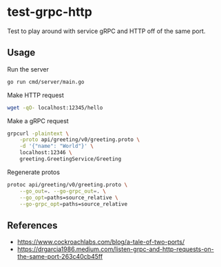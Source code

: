 # test-grpc-http

Test to play around with service gRPC and HTTP off of the same port.

## Usage

Run the server

```bash
go run cmd/server/main.go
```

Make HTTP request

```bash
wget -qO- localhost:12345/hello
```

Make a gRPC request

```bash
grpcurl -plaintext \
    -proto api/greeting/v0/greeting.proto \
    -d '{"name": "World"}' \
    localhost:12346 \
    greeting.GreetingService/Greeting
```

Regenerate protos

```bash
protoc api/greeting/v0/greeting.proto \
    --go_out=. --go-grpc_out=. \
    --go_opt=paths=source_relative \
    --go-grpc_opt=paths=source_relative
```

## References

* https://www.cockroachlabs.com/blog/a-tale-of-two-ports/
* https://drgarcia1986.medium.com/listen-grpc-and-http-requests-on-the-same-port-263c40cb45ff
